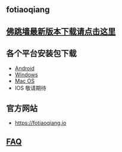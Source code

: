 ## fotiaoqiang
## <a href="https://github.com/getfotiaoqiang/download/releases"> 佛跳墙最新版本下载请点击这里 </a>
## 各个平台安装包下载
- <a href="https://github.com/getfotiaoqiang/download/releases/download/v1.0.0/fotiaoqiang_android_v1.0.0.apk"> Android </a>
- <a href="https://github.com/getfotiaoqiang/download/releases/download/v1.0.0/fotiaoqiang_win32_v1.0.0.zip"> Windows </a>
- <a href="https://github.com/getfotiaoqiang/download/releases/download/v1.0.0/fotiaoqiang_macos_amd64_install_v1.0.0.dmg"> Mac OS </a>
- IOS 敬请期待
## 官方网站
- https://fotiaoqiang.io
## <a href="https://github.com/getfotiaoqiang/fotiaoqiang/wiki/FAQ">FAQ</a>

